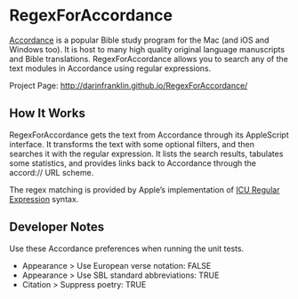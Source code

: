 RegexForAccordance
==================

[Accordance](http://accordancebible.com/) is a popular Bible study program for the Mac (and iOS and Windows too). It is host to many high quality original language manuscripts and Bible translations.  RegexForAccordance allows you to search any of the text modules in Accordance using regular expressions.

Project Page: http://darinfranklin.github.io/RegexForAccordance/


How It Works
------------

RegexForAccordance gets the text from Accordance through its AppleScript interface.  It transforms the text with some optional filters, and then searches it with the regular expression.  It lists the search results, tabulates some statistics, and provides links back to Accordance through the accord:// URL scheme.

The regex matching is provided by Apple’s implementation of [ICU Regular Expression](http://userguide.icu-project.org/strings/regexp) syntax.

Developer Notes
---------------

Use these Accordance preferences when running the unit tests.

- Appearance > Use European verse notation: FALSE
- Appearance > Use SBL standard abbreviations: TRUE
- Citation > Suppress poetry: TRUE
